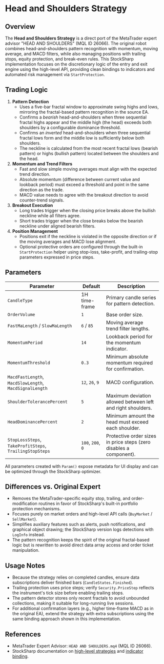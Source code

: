 # Head and Shoulders Strategy

## Overview
The **Head and Shoulders Strategy** is a direct port of the MetaTrader expert advisor "HEAD AND SHOULDERS" (MQL ID 26066). The original robot combines head-and-shoulders pattern recognition with momentum, moving average, and MACD filters, while also managing positions with trailing stops, equity protection, and break-even rules. This StockSharp implementation focuses on the discretionary logic of the entry and exit engine using the high-level API, providing clean bindings to indicators and automated risk management via `StartProtection`.

## Trading Logic
1. **Pattern Detection**
   - Uses a five-bar fractal window to approximate swing highs and lows, mirroring the fractal-based pattern recognition in the source EA.
   - Confirms a *bearish* head-and-shoulders when three sequential fractal highs appear and the middle high (the head) exceeds both shoulders by a configurable dominance threshold.
   - Confirms an *inverted* head-and-shoulders when three sequential fractal lows form and the middle low is sufficiently below both shoulders.
   - The neckline is calculated from the most recent fractal lows (bearish pattern) or highs (bullish pattern) located between the shoulders and the head.
2. **Momentum and Trend Filters**
   - Fast and slow simple moving averages must align with the expected trend direction.
   - Absolute momentum (difference between current value and lookback period) must exceed a threshold and point in the same direction as the trade.
   - MACD value needs to agree with the breakout direction to avoid counter-trend signals.
3. **Breakout Execution**
   - Long trades trigger when the closing price breaks above the bullish neckline while all filters agree.
   - Short trades trigger when the close breaks below the bearish neckline under aligned bearish filters.
4. **Position Management**
   - Positions exit if the neckline is violated in the opposite direction or if the moving averages and MACD lose alignment.
   - Optional protective orders are configured through the built-in `StartProtection` helper using stop-loss, take-profit, and trailing-stop parameters expressed in price steps.

## Parameters
| Parameter | Default | Description |
|-----------|---------|-------------|
| `CandleType` | 1H time-frame | Primary candle series for pattern detection. |
| `OrderVolume` | `1` | Base order size. |
| `FastMaLength` / `SlowMaLength` | `6` / `85` | Moving average trend filter lengths. |
| `MomentumPeriod` | `14` | Lookback period for the momentum indicator. |
| `MomentumThreshold` | `0.3` | Minimum absolute momentum required for confirmation. |
| `MacdFastLength`, `MacdSlowLength`, `MacdSignalLength` | `12`, `26`, `9` | MACD configuration. |
| `ShoulderTolerancePercent` | `5` | Maximum deviation allowed between left and right shoulders. |
| `HeadDominancePercent` | `2` | Minimum amount the head must exceed each shoulder. |
| `StopLossSteps`, `TakeProfitSteps`, `TrailingStopSteps` | `100`, `200`, `0` | Protective order sizes in price steps (zero disables a component). |

All parameters created with `Param()` expose metadata for UI display and can be optimized through the StockSharp optimizer.

## Differences vs. Original Expert
- Removes the MetaTrader-specific equity stop, trailing, and order-modification routines in favor of StockSharp's built-in portfolio protection mechanisms.
- Focuses purely on market orders and high-level API calls (`BuyMarket` / `SellMarket`).
- Simplifies auxiliary features such as alerts, push notifications, and graphical object drawing; the StockSharp version logs detections with `LogInfo` instead.
- The pattern recognition keeps the spirit of the original fractal-based logic but is rewritten to avoid direct data array access and order ticket manipulation.

## Usage Notes
- Because the strategy relies on completed candles, ensure data subscriptions deliver finished bars (`CandleStates.Finished`).
- Trailing protection uses price steps; verify `Security.PriceStep` reflects the instrument's tick size before enabling trailing stops.
- The pattern detector stores only recent fractals to avoid unbounded collections, making it suitable for long-running live sessions.
- For additional confirmation layers (e.g., higher time-frame MACD as in the original EA), extend the strategy with extra subscriptions using the same binding approach shown in this implementation.

## References
- MetaTrader Expert Advisor: `HEAD AND SHOULDERS.mq4` (MQL ID 26066).
- StockSharp documentation on [high-level strategies](https://doc.stocksharp.com/topics/strategy/highlevel.html) and [indicator binding](https://doc.stocksharp.com/topics/strategy/highlevel/bind.html).
